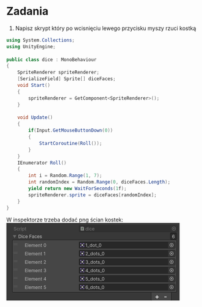 # Zadania

1. Napisz skrypt który po wcisnięciu lewego przycisku myszy rzuci kostką

```csharp
using System.Collections;
using UnityEngine;

public class dice : MonoBehaviour
{
    SpriteRenderer spriteRenderer;
    [SerializeField] Sprite[] diceFaces;
    void Start()
    {
        spriteRenderer = GetComponent<SpriteRenderer>();
    }

    void Update()
    {
        if(Input.GetMouseButtonDown(0))
        {
            StartCoroutine(Roll());
        }
    }
    IEnumerator Roll()
    {
        int i = Random.Range(1, 7);
        int randomIndex = Random.Range(0, diceFaces.Length);
        yield return new WaitForSeconds(1f);
        spriteRenderer.sprite = diceFaces[randomIndex];
    }
}
```
W inspektorze trzeba dodać png ścian kostek:
![Kostka](/ss/diceEx.png)